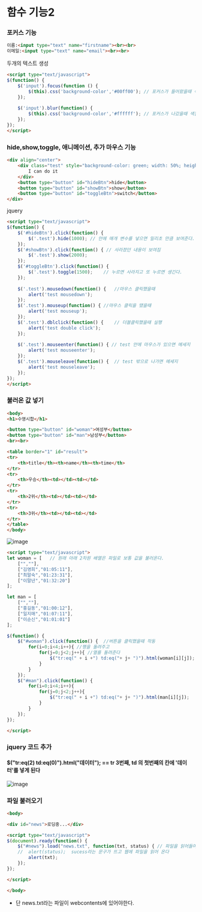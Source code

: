 # 함수 기능2
### 포커스 기능
```html
이름:<input type="text" name="firstname"><br><br>
이메일:<input type="text" name="email"><br><br>
```
두개의 텍스트 생성
```html
<script type="text/javascript">
$(function() {
	$('input').focus(function () {
		$(this).css('background-color','#00ff00'); // 포커스가 들어왔을때 색깔 입힘
	});
	 
	$('input').blur(function() {
		$(this).css('background-color','#ffffff'); // 포커스가 나갔을때 색깔 입힘
	});
});
</script>
```
### hide,show,toggle, 애니메이션, 추가 마우스 기능
```html
<div align="center">
	<div class="test" style="background-color: green; width: 50%; height: 100px; text-align: center;">
		I can do it	
	</div>
	<button type="button" id="hideBtn">hide</button>
	<button type="button" id="showBtn">show</button>
	<button type="button" id="toggleBtn">switch</button>
</div>
```
jquery
```html
<script type="text/javascript">
$(function() {
	$('#hideBtn').click(function() {
		$('.test').hide(1000); // 안에 매개 변수를 넣으면 밀리초 만큼 보여준다. 그리고 사라짐
	});
	$('#showBtn').click(function() { // 사라졌던 내용이 보여짐
		$('.test').show(2000);
	});
	$('#toggleBtn').click(function() {
		$('.test').toggle(1500);	// 누르면 사라지고 또 누르면 생긴다.
	});
	
	$('.test').mousedown(function() {	//마우스 클릭했을때
		alert('test mousedown');
	}); 
	$('.test').mouseup(function() {	//마우스 클릭을 땠을때
		alert('test mouseup');
	});
	$('.test').dblclick(function() {	// 더블클릭했을때 실행
		alert('test double click');
	});
	
	$('.test').mouseenter(function() { // test 안에 마우스가 있으면 메세지
		alert('test mouseenter');
	});
	$('.test').mouseleave(function() {	// test 밖으로 나가면 메세지
		alert('test mouseleave');
	});
});
</script>
```
### 불러온 값 넣기
```html
<body>
<h1>수영시합</h1>

<button type="button" id="woman">여성부</button>
<button type="button" id="man">남성부</button>
<br><br>

<table border="1" id="result">
<tr>
	<th>title</th><th>name</th><th>time</th>
</tr>
<tr>
	<th>우승</th><td></td><td></td>
</tr>
<tr>
	<th>2위</th><td></td><td></td>
</tr>
<tr>
	<th>3위</th><td></td><td></td>
</tr>
</table>
</body>
```
![image](https://user-images.githubusercontent.com/65350890/87527136-a4dd1d00-c6c6-11ea-8a1b-92ba214674f7.png)

```html
<script type="text/javascript">
let woman = [   // 원래 아래 2차원 배열은 파일로 보통 값을 불러온다.
	["",""],
	["김영희","01:05:11"],
	["최말숙","01:23:31"],
	["이말년","01:32:20"]
];

let man = [
	["",""],
	["홍길동","01:00:12"],
	["일지매","01:07:11"],
	["이순신","01:01:01"]
];

$(function() {
	$("#woman").click(function() {  //버튼을 클릭했을때 작동
		for(i=0;i<4;i++){ //행을 돌려주고
			for(j=0;j<2;j++){ //열를 돌려준다 
				$("tr:eq(" + i +") td:eq("+ j+ ")").html(woman[i][j]);
			}
		}
	});
	$("#man").click(function() {
		for(i=0;i<4;i++){
			for(j=0;j<2;j++){
				$("tr:eq(" + i +") td:eq("+ j+ ")").html(man[i][j]);
			}
		}
	});
});

</script>
```
### jquery 코드 추가 
#### $("tr:eq(2) td:eq(0)").html("데이터"); == tr 3번째, td 의 첫번째의 칸에 '데이터'를 넣게 된다
![image](https://user-images.githubusercontent.com/65350890/87527406-0dc49500-c6c7-11ea-81d8-154e41adbb24.png)

### 파일 불러오기
```html
<body>

<div id="news">로딩중...</div>

<script type="text/javascript">
$(document).ready(function() {
	$("#news").load("news.txt", function(txt, status) { // 파일을 읽어들여온다. 매개변수 두개가 있으며(내용,상태)순이다.
	//	alert(status);	sucess라는 문구가 뜨고 웹에 파일을 읽어 온다
		alert(txt);
	});
});

</script>

</body>
```
- 단 news.txt라는 파일이 webcontents에 있어야한다.

